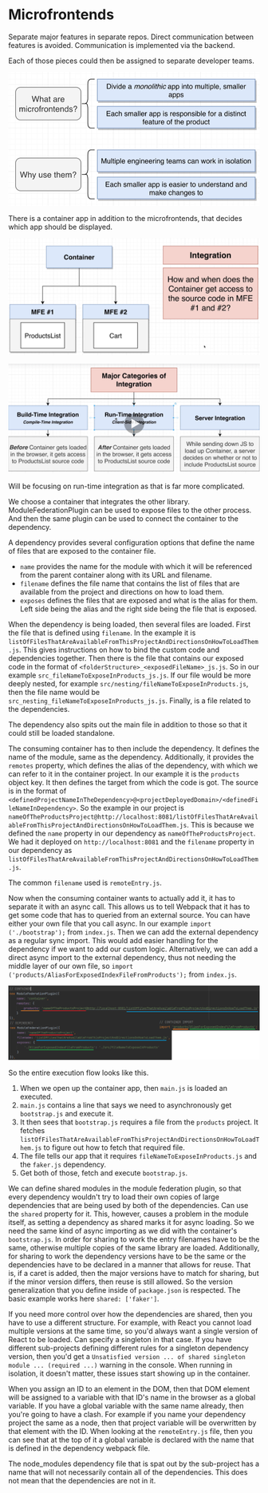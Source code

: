 # Microfrontends

Separate major features in separate repos. Direct communication between
features is avoided. Communication is implemented via the backend.

Each of those pieces could then be assigned to separate developer teams.

![alt text](microfrontends.PNG)

There is a container app in addition to the microfrontends, that decides
which app should be displayed.

![alt text](mfe-integration.PNG)

![alt text](mfe-integrations.PNG)

Will be focusing on run-time integration as that is far more complicated.

We choose a container that integrates the other library.
ModuleFederationPlugin can be used to expose files to the other
process. And then the same plugin can be used to connect the container to
the dependency.

A dependency provides several configuration options that define the name of 
files that are exposed to the container file.
* `name` provides the name for the module with which it will be referenced
from the parent container along with its URL and filename.
* `filename` defines the file name that contains the list of files that
are available from the project and directions on how to load them.
* `exposes` defines the files that are exposed and what is the alias for them.
Left side being the alias and the right side being the file that is
exposed.

When the dependency is being loaded, then several files are loaded. First the
file that is defined using `filename`. In the example it is 
`listOfFilesThatAreAvailableFromThisProjectAndDirectionsOnHowToLoadThem.js`. 
This gives instructions on how to bind the custom code and dependencies together.
Then there is the file that contains our exposed code in the format of 
`<folderStructure>_<exposedFileName>_js.js`. So in our example `src_fileNameToExposeInProducts_js.js`.
If our file would be more deeply nested, for example `src/nesting/fileNameToExposeInProducts.js`, then
the file name would be `src_nesting_fileNameToExposeInProducts_js.js`.
Finally, is a file related to the dependencies.

The dependency also spits out the main file in addition to those so that it could
still be loaded standalone.

The consuming container has to then include the dependency. It defines the name of the module,
same as the dependency. Additionally, it provides the `remotes` property, which defines the
alias of the dependency, with which we can refer to it in the container project. In our example 
it is the `products` object key. It then defines the target from which the code is got. The source
is in the format of `<definedProjectNameInTheDependency>@<projectDeployedDomain>/<definedFileNameInDependency>`.
So the example in our project is 
`nameOfTheProductsProject@http://localhost:8081/listOfFilesThatAreAvailableFromThisProjectAndDirectionsOnHowToLoadThem.js`.
This is because we defined the `name` property in our dependency as `nameOfTheProductsProject`. We had it deployed on
`http://localhost:8081` and the `filename` property in our dependency as 
`listOfFilesThatAreAvailableFromThisProjectAndDirectionsOnHowToLoadThem.js`.

The common `filename` used is `remoteEntry.js`.

Now when the consuming container wants to actually add it, it has to separate it with an async call. This allows us to 
tell Webpack that it has to get some code that has to queried from an external source. You can have either
your own file that you call async. In our example `import ('./bootstrap');` from `index.js`. Then we can add the external
dependency as a regular sync import. This would add easier handling for the dependency if we want to add our custom logic.
Alternatively, we can add a direct async import to the external dependency, thus not needing the middle layer of our own
file, so `import ('products/AliasForExposedIndexFileFromProducts');` from `index.js`.

![alt text](module_federation_connections.PNG)

So the entire execution flow looks like this.

1. When we open up the container app, then `main.js` is loaded an executed.
2. `main.js` contains a line that says we need to asynchronously get `bootstrap.js` and execute it.
3. It then sees that `bootstrap.js` requires a file from the `products` project. It fetches 
`listOfFilesThatAreAvailableFromThisProjectAndDirectionsOnHowToLoadThem.js` to figure out how to fetch that required file.
4. The file tells our app that it requires `fileNameToExposeInProducts.js` and the `faker.js` dependency.
5. Get both of those, fetch and execute `bootstrap.js`.

We can define shared modules in the module federation plugin, so that every dependency wouldn't try to load their own
copies of large dependencies that are being used by both of the dependencies. Can use the `shared` property for it.
This, however, causes a problem in the module itself, as setting a dependency as shared marks it for async loading.
So we need the same kind of async importing as we did with the container's `bootstrap.js`. In order for sharing to
work the entry filenames have to be the same, otherwise multiple copies of the same library are loaded. Additionally,
for sharing to work the dependency versions have to be the same or the dependencies have to be declared in a manner
that allows for reuse. That is, if a caret is added, then the major versions have to match for sharing, but if the minor
version differs, then reuse is still allowed. So the version generalization that you define inside of `package.json` is
respected. The basic example works here `shared: ['faker']`. 

If you need more control over how the dependencies are shared, then you have to use a different structure. For example,
with React you cannot load multiple versions at the same time, so you'd always want a single version of React to be loaded.
Can specify a singleton in that case. If you have different sub-projects defining different rules for a singleton dependency
version, then you'd get a `Unsatisfied version ... of shared singleton module ... (required ...)` warning in the console.
When running in isolation, it doesn't matter, these issues start showing up in the container.

When you assign an ID to an element in the DOM, then that DOM element will be assigned to a variable with that ID's name
in the browser as a global variable. If you have a global variable with the same name already, then you're going to
have a clash. For example if you name your dependency project the same as a node, then that project variable will be
overwritten by that element with the ID. When looking at the `remoteEntry.js` file, then you can see that at the top of it
a global variable is declared with the name that is defined in the dependency webpack file.

The node_modules dependency file that is spat out by the sub-project has a name that will not necessarily contain all of
the dependencies. This does not mean that the dependencies are not in it.
